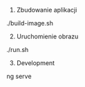 1. Zbudowanie aplikacji

./build-image.sh

2. Uruchomienie obrazu

./run.sh

3. Development

ng serve
